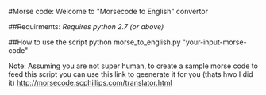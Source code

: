 #Morse code:
Welcome to "Morsecode to English" convertor

##Requirments:
*Requires python 2.7 (or above)*

##How to use the script
python morse_to_english.py "your-input-morse-code"

Note: Assuming you are not super human, to create a sample morse code to feed this script
you can use this link to geenerate it for you (thats hwo I did it)
http://morsecode.scphillips.com/translator.html